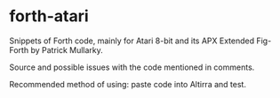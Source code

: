 # forth-atari

Snippets of Forth code, mainly for Atari 8-bit and its APX Extended Fig-Forth by Patrick Mullarky.

Source and possible issues with the code mentioned in comments.

Recommended method of using: paste code into Altirra and test.
